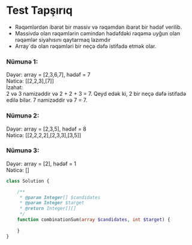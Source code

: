 # Test Tapşırıq

- Rəqəmlərdən ibarət bir massiv və rəqəmdən ibarət bir hədəf verilib.
- Massivdə olan rəqəmlərin cəmindən hədəfdəki rəqəmə uyğun olan rəqəmlər siyahısını qaytarmaq lazımdır
- Array`də olan rəqəmləri bir neçə dəfə istifadə etmək olar.

### Nümunə 1:
Dəyər: array = [2,3,6,7], hədəf = 7<br>
Nəticə: [[2,2,3],[7]]<br>
İzahat:<br>
2 və 3 namizəddir və 2 + 2 + 3 = 7. Qeyd edək ki, 2 bir neçə dəfə istifadə edilə bilər.
7 namizəddir və 7 = 7.

### Nümunə 2:
Dəyər: array = [2,3,5], hədəf = 8<br>
Nəticə: [[2,2,2,2],[2,3,3],[3,5]]

### Nümunə 3:
Dəyər: array = [2], hədəf = 1<br>
Nəticə: []


```php
class Solution {

    /**
     * @param Integer[] $candidates
     * @param Integer $target
     * @return Integer[][]
     */
    function combinationSum(array $candidates, int $target) {
        
    }
}
```
